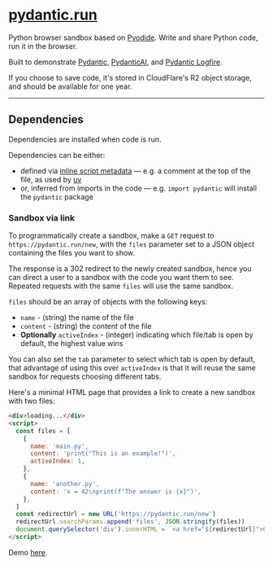 # [pydantic.run](https://pydantic.run)

Python browser sandbox based on [Pyodide](https://pyodide.org). Write and share Python code, run it in the browser.

Built to demonstrate [Pydantic](https://docs.pydantic.dev), [PydanticAI](https://ai.pydantic.dev), and [Pydantic Logfire](https://docs.pydantic.dev/logfire).

If you choose to save code, it's stored in CloudFlare's R2 object storage, and should be available for one year.

---

## Dependencies

Dependencies are installed when code is run.

Dependencies can be either:

- defined via [inline script metadata](https://packaging.python.org/en/latest/specifications/inline-script-metadata/#inline-script-metadata) — e.g. a comment at the top of the file, as used by [uv](https://docs.astral.sh/uv/guides/scripts/#declaring-script-dependencies)
- or, inferred from imports in the code — e.g. `import pydantic` will install the `pydantic` package

### Sandbox via link

To programmatically create a sandbox, make a `GET` request to `https://pydantic.run/new`, with the `files` parameter set to a JSON object containing the files you want to show.

The response is a 302 redirect to the newly created sandbox, hence you can direct a user to a sandbox with the code you want them to see. Repeated requests with the same `files` will use the same sandbox.

`files` should be an array of objects with the following keys:

- `name` - (string) the name of the file
- `content` - (string) the content of the file
- **Optionally** `activeIndex` - (integer) indicating which file/tab is open by default, the highest value wins

You can also set the `tab` parameter to select which tab is open by default, that advantage of using this over `activeIndex` is that it will reuse the same sandbox for requests choosing different tabs.

Here's a minimal HTML page that provides a link to create a new sandbox with two files:

```html
<div>loading...</div>
<script>
  const files = [
    {
      name: 'main.py',
      content: 'print("This is an example!")',
      activeIndex: 1,
    },
    {
      name: 'another.py',
      content: 'x = 42\nprint(f"The answer is {x}")',
    },
  ]
  const redirectUrl = new URL('https://pydantic.run/new')
  redirectUrl.searchParams.append('files', JSON.stringify(files))
  document.querySelector('div').innerHTML = `<a href="${redirectUrl}">Click here to create a new sandbox</a>`
</script>
```

Demo [here](https://githubproxy.samuelcolvin.workers.dev/pydantic/pydantic.run/blob/main/create_sandbox_demo.html).

